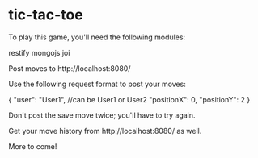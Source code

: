 # tic-tac-toe

To play this game, you'll need the following modules:

restify
mongojs
joi

Post moves to http://localhost:8080/

Use the following request format to post your moves:

{
  "user": "User1",  //can be User1 or User2
  "positionX": 0,
  "positionY": 2
}

Don't post the save move twice; you'll have to try again.

Get your move history from http://localhost:8080/ as well.

More to come!
